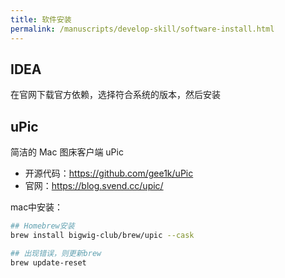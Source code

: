 ```yaml
---
title: 软件安装
permalink: /manuscripts/develop-skill/software-install.html
---
```



## IDEA

在官网下载官方依赖，选择符合系统的版本，然后安装

## uPic

简洁的 Mac 图床客户端 uPic

- 开源代码：<https://github.com/gee1k/uPic>
- 官网：<https://blog.svend.cc/upic/>

mac中安装：

```bash
## Homebrew安装
brew install bigwig-club/brew/upic --cask

## 出现错误，则更新brew
brew update-reset

```
